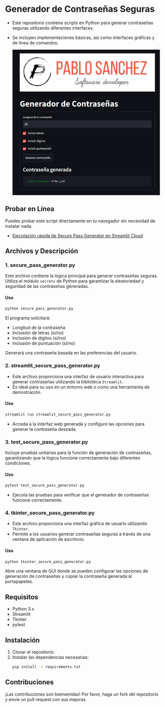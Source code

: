 
# Generador de Contraseñas Seguras

- Este repositorio contiene scripts en Python para generar contraseñas seguras utilizando diferentes interfaces. 
- Se incluyen implementaciones básicas, así como interfaces gráficas y de línea de comandos. 

   ![APPWEB](sc.png)

## Probar en Línea

Puedes probar este script directamente en tu navegador sin necesidad de instalar nada.

- [Ejecutación rápida de Secure Pass Generator en Streamlit Cloud](https://secure-pass-generator.streamlit.app/)

## Archivos y Descripción

### 1. secure_pass_generator.py

Este archivo contiene la lógica principal para generar contraseñas seguras. Utiliza el módulo `secrets` de Python para garantizar la aleatoriedad y seguridad de las contraseñas generadas.

#### Uso
```bash
python secure_pass_generator.py
```
El programa solicitará:
- Longitud de la contraseña
- Inclusión de letras (sí/no)
- Inclusión de dígitos (sí/no)
- Inclusión de puntuación (sí/no)

Generará una contraseña basada en las preferencias del usuario.

### 2. streamlit_secure_pass_generator.py

- Este archivo proporciona una interfaz de usuario interactiva para generar contraseñas utilizando la biblioteca `Streamlit`. 
- Es ideal para su uso en un entorno web o como una herramienta de demostración.

#### Uso
```bash
streamlit run streamlit_secure_pass_generator.py
```
- Acceda a la interfaz web generada y configure las opciones para generar la contraseña deseada.

### 3. test_secure_pass_generator.py

Incluye pruebas unitarias para la función de generación de contraseñas, garantizando que la lógica funcione correctamente bajo diferentes condiciones.

#### Uso
```bash
pytest test_secure_pass_generator.py
```
- Ejecuta las pruebas para verificar que el generador de contraseñas funcione correctamente.

### 4. tkinter_secure_pass_generator.py

- Este archivo proporciona una interfaz gráfica de usuario utilizando `Tkinter`. 
- Permite a los usuarios generar contraseñas seguras a través de una ventana de aplicación de escritorio.

#### Uso
```bash
python tkinter_secure_pass_generator.py
```
Abre una ventana de GUI donde se pueden configurar las opciones de generación de contraseñas y copiar la contraseña generada al portapapeles.

## Requisitos

- Python 3.x
- Streamlit 
- Tkinter 
- pytest 

## Instalación

1. Clonar el repositorio.
2. Instalar las dependencias necesarias:
   ```bash
   pip install -r requirements.txt
   ```

## Contribuciones

¡Las contribuciones son bienvenidas! Por favor, haga un fork del repositorio y envíe un pull request con sus mejoras.
